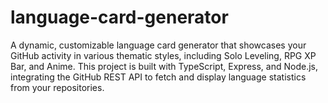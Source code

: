 # language-card-generator
A dynamic, customizable language card generator that showcases your GitHub activity in various thematic styles, including Solo Leveling, RPG XP Bar, and Anime. This project is built with TypeScript, Express, and Node.js, integrating the GitHub REST API to fetch and display language statistics from your repositories.
